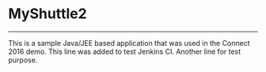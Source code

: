 # MyShuttle2
-------------

This is a sample Java/JEE based application that was used in the Connect 2016 demo. 
This line was added to test Jenkins CI.
Another line for test purpose.
